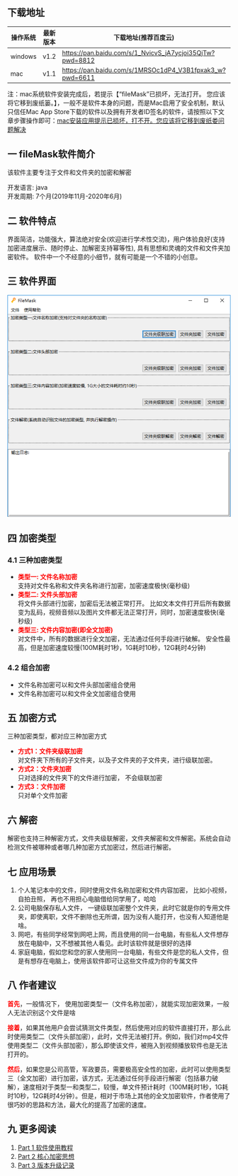 ## 下载地址


| 操作系统        | 最新版本  | 下载地址(推荐百度云)   | 下载地址(github) | 更新日期 |
|--------|--------|-------------|-------------|------------|
| windows     | v1.2  | https://pan.baidu.com/s/1_NvicvS_jA7ycjoi35QjTw?pwd=8812 | [fileMask-v1.2.rar](https://github.com/quanzongwei/fileMask/releases/download/fileMask-v1.2-binary/fileMask-v1.2.rar) | 2024-12-21 |
| mac         | v1.1  | https://pan.baidu.com/s/1MRSOc1dP4_V3B1fpxak3_w?pwd=6611 |  [fileMask-v1.1.dmg](https://github.com/quanzongwei/fileMask/releases/download/fileMask-v1.1-binary/fileMask-v1.1.dmg) | 2024-07-13|

注：mac系统软件安装完成后，若提示【“fileMask”已损坏，无法打开。 您应该将它移到废纸篓。】，一般不是软件本身的问题，而是Mac启用了安全机制，默认只信任Mac App Store下载的软件以及拥有开发者ID签名的软件，请按照以下文章步骤操作即可：[mac安装应用提示已损坏，打不开。您应该将它移到废纸娄问题解决](https://zhuanlan.zhihu.com/p/617123498)

## 一 fileMask软件简介
该软件主要专注于文件和文件夹的加密和解密  

开发语言: java  
开发周期: 7个月(2019年11月-2020年6月)

## 二 软件特点
界面简洁，功能强大，算法绝对安全(欢迎进行学术性交流)，用户体验良好(支持加密进度展示、随时停止、加解密支持幂等性), 具有思想和灵魂的文件和文件夹加密软件。  软件中一个不经意的小细节，就有可能是一个不错的小创意。

## 三 软件界面
![image](https://github.com/quanzongwei/markdown-picture/blob/main/%E7%AE%80%E4%BB%8B-%E4%B8%BB%E7%95%8C%E9%9D%A2.png)  

## 四 加密类型
### 4.1 三种加密类型
* <strong><font color=#FF0000> 类型一: 文件名称加密 </font></strong>   
支持对文件名称和文件夹名称进行加密，加密速度极快(毫秒级)
* <strong><font color=#FF0000> 类型二: 文件头部加密 </font></strong>  
将文件头部进行加密，加密后无法被正常打开。 比如文本文件打开后所有数据变为乱码，视频音频以及图片文件都无法正常打开，同时，加密速度极快(毫秒级)
* <strong><font color=#FF0000> 类型三: 文件内容加密(即全文加密) </font></strong>  
对文件中，所有的数据进行全文加密，无法通过任何手段进行破解。 安全性最高，但是加密速度较慢(100M耗时1秒，1G耗时10秒，12G耗时4分钟)


### 4.2 组合加密
* 文件名称加密可以和文件头部加密组合使用
* 文件名称加密可以和文件全文加密组合使用

## 五 加密方式
三种加密类型，都对应三种加密方式
* <strong><font color=#FF0000> 方式1：文件夹级联加密 </font></strong>    
对文件夹下所有的子文件夹，以及子文件夹的子文件夹，进行级联加密。
* <strong><font color=#FF0000> 方式2：文件夹加密 </font></strong>    
只对选择的文件夹下的文件进行加密， 不会级联加密
* <strong><font color=#FF0000> 方式3：文件加密 </font></strong>  
只对单个文件加密

## 六 解密
解密也支持三种解密方式，文件夹级联解密，文件夹解密和文件解密。系统会自动检测文件被哪种或者哪几种加密方式加密过，然后进行解密。

## 七 应用场景
1. 个人笔记本中的文件，同时使用文件名称加密和文件内容加密， 比如小视频，自拍丑照， 再也不用担心电脑借给同学用了，哈哈
2. 公司电脑保存私人文件， 一键级联加密整个文件夹，此时它就是你的专用文件夹，即使离职，文件不删除也无所谓，因为没有人能打开，也没有人知道他是啥。
3. 网吧，有些同学经常到网吧上网，而且使用的同一台电脑，有些私人文件想存放在电脑中，又不想被其他人看见。此时该软件就是很好的选择
4. 家庭电脑，假如您和您的家人使用同一台电脑，有些文件是您的私人文件，但是有想存在电脑上，使用该软件即可让这些文件成为你的专属文件

## 八 作者建议
**<font color=#ff0000>首先</font>**，一般情况下， 使用加密类型一（文件名称加密），就能实现加密效果，一般人无法识别这个文件是啥

**<font color=#ff0000>接着</font>**，如果其他用户会尝试猜测文件类型，然后使用对应的软件直接打开，那么此时使用类型二（文件头部加密），此时，文件无法被打开。例如，我们对mp4文件使用类型二（文件头部加密），那么即使该文件，被拖入到视频播放软件也是无法打开的。

**<font color=#ff0000>然后</font>**，如果您是公司高管，军政要员，需要极高安全性的加密，此时可以使用类型三（全文加密）进行加密，该方式，无法通过任何手段进行解密（包括暴力破解），速度相对于类型一和类型二，较慢，单文件预计耗时（100M耗时1秒，1G耗时10秒，12G耗时4分钟）。但是，相对于市场上其他的全文加密软件，作者使用了很巧妙的思路和方法，最大化的提高了加密的速度。

## 九 更多阅读 
1. [Part 1 软件使用教程](https://github.com/quanzongwei/fileMask/blob/master/Part%201%20%E8%BD%AF%E4%BB%B6%E4%BD%BF%E7%94%A8%E6%95%99%E7%A8%8B.md)
2. [Part 2 核心加密思想](https://github.com/quanzongwei/fileMask/blob/master/Part%202%20%E6%A0%B8%E5%BF%83%E5%8A%A0%E5%AF%86%E6%80%9D%E6%83%B3.md)
3. [Part 3 版本升级记录](https://github.com/quanzongwei/fileMask/blob/master/Part%203%20%E7%89%88%E6%9C%AC%E5%8D%87%E7%BA%A7%E8%AE%B0%E5%BD%95.md)

